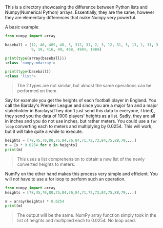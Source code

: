 This is a directory showcasing the difference between Python lists and Numpy(Numerical Python) arrays. Essentially, they
are the same, however they are elementary differences that make Numpy very powerful.

A basic example:

```python
from numpy import array

baseball = [12, 46, 489, 46, 5, 312, 31, 2, 3, 12, 31, 3, 13, 1, 31, 3, 13, 13, 1, 31, 313, 1, 31, 189, 4, 4, 31, 564,
            9, 19, 416, 49, 498, 4984, 1984]

print(type(array(baseball)))
<class 'numpy.ndarray'>

print(type(baseball))
<class 'list'>
```

> The 2 types are not similar, but almost the same operations can be performed on them.

Say for example you get the heights of each football player in England. You call the Barclay's Premier League and since
you are a major fan and a major stakeholder in Barclays(They don't just send this data to everyone, I tried), they send
you the data of 1000 players' heights as a list. Sadly, they are all in inches and you do not use inches, but rather
meters. You could use a `for loop` converting each to meters and multiplying by 0.0254. This will work, but it will take
quite a while to execute.

``` python
heights = [78,45,70,80,75,84,76,84,71,72,73,84,75,88,79,...]
m = [x * 0.0254 for x in heights]
print(m)
```

> This uses a list comprehension to obtain a new list of the newly converted heights to meters.

NumPy on the other hand makes this process very simple and efficient. You will not have to use a for loop to perform
such an operation.

``` python
from numpy import array
heights = [78,45,70,80,75,84,76,84,71,72,73,84,75,88,79,...]

m = array(heights) * 0.0254
print(m)
```

> The output will be the same. NumPy array function simply took in the list of heights and multiplied each to 0.0254. No loop used.

